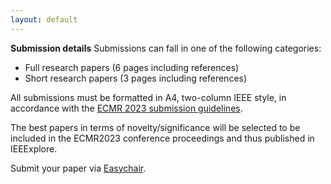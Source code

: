 ```yaml
---
layout: default
---
```


**Submission details**
Submissions can fall in one of the following categories:
* Full research papers (6 pages including references)
* Short research papers (3 pages including references)

All submissions must be formatted in A4, two-column IEEE style, in accordance with the [ECMR 2023 submission guidelines](https://ecmr2023.isr.uc.pt/for-authors/call-for-papers.html).

The best papers in terms of novelty/significance will be selected to be included in the ECMR2023 conference proceedings and thus published in IEEExplore.

Submit your paper via [Easychair](https://easychair.org/conferences/submission_new?a=30917679#{fr:qnbHLvzdJf0d}).  
